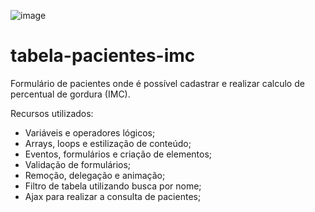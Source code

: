 ![image](https://user-images.githubusercontent.com/78885070/155042700-e73053c9-2b94-4a48-a389-a7b1ba571709.png)


# tabela-pacientes-imc
Formulário de pacientes onde é possível cadastrar e realizar calculo de percentual de gordura (IMC). 

Recursos utilizados: 

- Variáveis e operadores lógicos;
- Arrays, loops e estilização de conteúdo;
- Eventos, formulários e criação de elementos;
- Validação de formulários;
- Remoção, delegação e animação;
- Filtro de tabela utilizando busca por nome;
- Ajax para realizar a consulta de pacientes;
